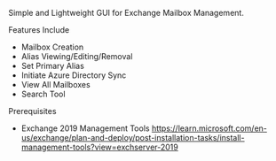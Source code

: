 Simple and Lightweight GUI for Exchange Mailbox Management.

Features Include
- Mailbox Creation
- Alias Viewing/Editing/Removal
- Set Primary Alias
- Initiate Azure Directory Sync
- View All Mailboxes
- Search Tool


Prerequisites
- Exchange 2019 Management Tools https://learn.microsoft.com/en-us/exchange/plan-and-deploy/post-installation-tasks/install-management-tools?view=exchserver-2019
  
